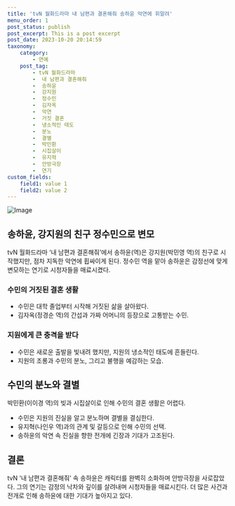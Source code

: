 ```yaml
---
title: 'tvN 월화드라마 내 남편과 결혼해줘 송하윤 악연에 휘말려'
menu_order: 1
post_status: publish
post_excerpt: This is a post excerpt
post_date: 2023-10-20 20:14:59
taxonomy:
    category:
        - 연예
    post_tag:
        - tvN 월화드라마
        -  내 남편과 결혼해줘
        -  송하윤
        -  강지원
        -  정수민
        -  김자옥
        -  악연
        -  거짓 결혼
        -  냉소적인 태도
        -  분노
        -  결별
        -  박민환
        -  시집살이
        -  유지혁
        -  안방극장
        -  연기
custom_fields:
    field1: value 1
    field2: value 2
---
```


![Image](https://ssl.pstatic.net/mimgnews/image/468/2024/02/07/0001028889_001_20240207115604729.jpg?type=w540)


## 송하윤, 강지원의 친구 정수민으로 변모
tvN 월화드라마 ‘내 남편과 결혼해줘’에서 송하윤(역)은 강지원(박민영 역)의 친구로 시작했지만, 점차 지독한 악연에 휩싸이게 된다. 정수민 역을 맡아 송하윤은 감정선에 맞게 변모하는 연기로 시청자들을 매료시켰다. 

### 수민의 거짓된 결혼 생활
- 수민은 대학 졸업부터 시작해 거짓된 삶을 살아왔다.
- 김자옥(정경순 역)의 간섭과 가짜 어머니의 등장으로 고통받는 수민.

### 지원에게 큰 충격을 받다
- 수민은 새로운 출발을 빛내려 했지만, 지원의 냉소적인 태도에 흔들린다.
- 지원의 조롱과 수민의 분노, 그리고 불행을 예감하는 모습.

## 수민의 분노와 결별
박민환(이이경 역)의 빚과 시집살이로 인해 수민의 결혼 생활은 어렵다. 
- 수민은 지원의 진실을 알고 분노하며 결별을 결심한다. 
- 유지혁(나인우 역)과의 관계 및 갈등으로 인해 수민의 선택.
- 송하윤의 악연 속 진실을 향한 전개에 긴장과 기대가 고조된다.

## 결론
tvN ‘내 남편과 결혼해줘’ 속 송하윤은 캐릭터를 완벽히 소화하며 안방극장을 사로잡았다. 그의 연기는 감정의 낙차와 깊이를 살려내며 시청자들을 매료시킨다. 더 많은 사건과 전개로 인해 송하윤에 대한 기대가 높아지고 있다.
